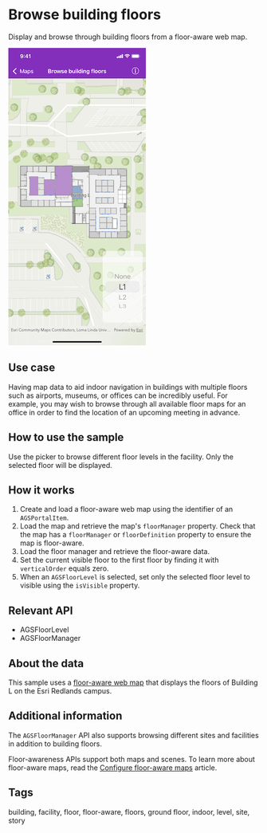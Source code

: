 # Browse building floors

Display and browse through building floors from a floor-aware web map.

![Browse building floors](browse-building-floors.png)

## Use case

Having map data to aid indoor navigation in buildings with multiple floors such as airports, museums, or offices can be incredibly useful. For example, you may wish to browse through all available floor maps for an office in order to find the location of an upcoming meeting in advance.

## How to use the sample

Use the picker to browse different floor levels in the facility. Only the selected floor will be displayed.

## How it works

1. Create and load a floor-aware web map using the identifier of an `AGSPortalItem`.
2. Load the map and retrieve the map's `floorManager` property. Check that the map has a `floorManager` or `floorDefinition` property to ensure the map is floor-aware.
3. Load the floor manager and retrieve the floor-aware data.
4. Set the current visible floor to the first floor by finding it with `verticalOrder` equals zero.
5. When an `AGSFloorLevel` is selected, set only the selected floor level to visible using the `isVisible` property.

## Relevant API

* AGSFloorLevel
* AGSFloorManager

## About the data

This sample uses a [floor-aware web map](https://arcgis.com/home/item.html?id=f133a698536f44c8884ad81f80b6cfc7) that displays the floors of Building L on the Esri Redlands campus.

## Additional information

The `AGSFloorManager` API also supports browsing different sites and facilities in addition to building floors.

Floor-awareness APIs support both maps and scenes. To learn more about floor-aware maps, read the [Configure floor-aware maps](https://pro.arcgis.com/en/pro-app/latest/help/data/indoors/configure-floor-aware-maps.htm) article.

## Tags

building, facility, floor, floor-aware, floors, ground floor, indoor, level, site, story
